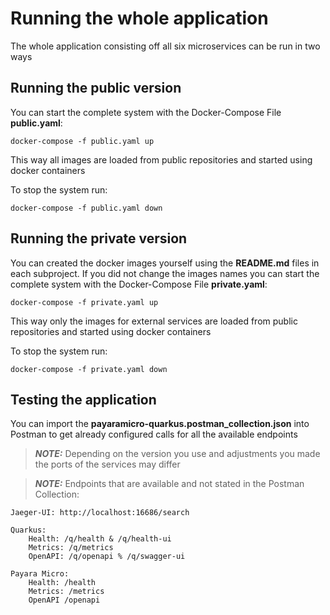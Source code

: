 # Running the whole application

The whole application consisting off all six microservices can be run in two ways

## Running the public version

You can start the complete system with the Docker-Compose File **public.yaml**:
```shell script
docker-compose -f public.yaml up
```
This way all images are loaded from public repositories and started using docker containers

To stop the system run:
```shell script
docker-compose -f public.yaml down
```

## Running the private version

You can created the docker images yourself using the **README.md** files in each subproject. If you did not change the images names you can start the complete system with the Docker-Compose File **private.yaml**:
```shell script
docker-compose -f private.yaml up
```
This way only the images for external services are loaded from public repositories and started using docker containers

To stop the system run:
```shell script
docker-compose -f private.yaml down
```

## Testing the application

You can import the **payaramicro-quarkus.postman_collection.json** into Postman to get already configured calls for all the available endpoints

> **_NOTE:_**  Depending on the version you use and adjustments you made the ports of the services may differ


> **_NOTE:_**  Endpoints that are available and not stated in the Postman Collection:

    Jaeger-UI: http://localhost:16686/search

    Quarkus:
        Health: /q/health & /q/health-ui
        Metrics: /q/metrics
        OpenAPI: /q/openapi % /q/swagger-ui

    Payara Micro:
        Health: /health
        Metrics: /metrics
        OpenAPI /openapi